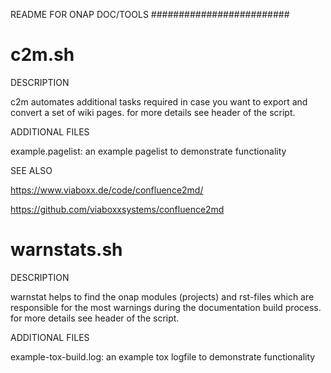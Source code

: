 README FOR ONAP DOC/TOOLS
#########################

c2m.sh
================================================================================
DESCRIPTION

c2m automates additional tasks required in case you want to export and convert a
set of wiki pages. for more details see header of the script.

ADDITIONAL FILES

example.pagelist: an example pagelist to demonstrate functionality

SEE ALSO

https://www.viaboxx.de/code/confluence2md/

https://github.com/viaboxxsystems/confluence2md


warnstats.sh
================================================================================
DESCRIPTION

warnstat helps to find the onap modules (projects) and rst-files which are
responsible for the most warnings during the documentation build process. for
more details see header of the script.

ADDITIONAL FILES

example-tox-build.log: an example tox logfile to demonstrate functionality
